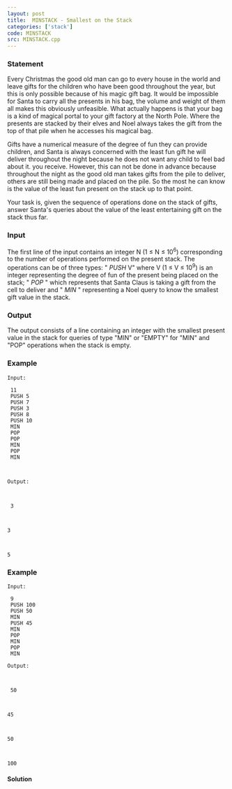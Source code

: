 ```yaml
---
layout: post
title:  MINSTACK - Smallest on the Stack
categories: ['stack']
code: MINSTACK
src: MINSTACK.cpp
---
```


### **Statement**

Every Christmas the good old man can go to every house in the world and leave
gifts for the children who have been good throughout the year, but this is
only possible because of his magic gift bag. It would be impossible for Santa
to carry all the presents in his bag, the volume and weight of them all makes
this obviously unfeasible. What actually happens is that your bag is a kind of
magical portal to your gift factory at the North Pole. Where the presents are
stacked by their elves and Noel always takes the gift from the top of that
pile when he accesses his magical bag.

Gifts have a numerical measure of the degree of fun they can provide children,
and Santa is always concerned with the least fun gift he will deliver
throughout the night because he does not want any child to feel bad about it.
you receive. However, this can not be done in advance because throughout the
night as the good old man takes gifts from the pile to deliver, others are
still being made and placed on the pile. So the most he can know is the value
of the least fun present on the stack up to that point.

Your task is, given the sequence of operations done on the stack of gifts,
answer Santa's queries about the value of the least entertaining gift on the
stack thus far.

### Input

The first line of the input contains an integer N (1 ≤ N ≤
10<sup>6</sup>) corresponding to the number of operations performed on the
present stack. The operations can be of three types: " _PUSH_ V" where V
(1 ≤ V ≤ 10<sup>9</sup>) is an integer representing the degree of fun
of the present being placed on the stack; " _POP_ " which represents that
Santa Claus is taking a gift from the cell to deliver and " _MIN_ "
representing a Noel query to know the smallest gift value in the stack.

### Output

The output consists of a line containing an integer with the smallest present
value in the stack for queries of type "MIN" or "EMPTY" for "MIN" and "POP"
operations when the stack is empty.

### Example

    
    
    Input:
     11  
     PUSH 5  
     PUSH 7  
     PUSH 3  
     PUSH 8  
     PUSH 10  
     MIN  
     POP  
     POP  
     MIN  
     POP  
     MIN
    
    Output:
    
    
     3
    
    
    3
    
    
    5
    

### Example

    
    
    Input:
     9  
     PUSH 100  
     PUSH 50  
     MIN  
     PUSH 45  
     MIN  
     POP  
     MIN  
     POP  
     MIN
    Output:
    
    
     50
    
    
    45
    
    
    50
    
    
    100



#### **Solution**



